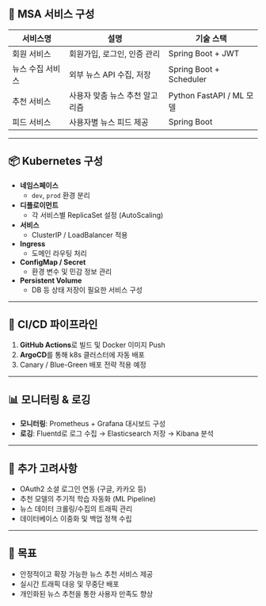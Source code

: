 
## 🧩 MSA 서비스 구성

| 서비스명          | 설명                           | 기술 스택           |
|-------------------|--------------------------------|---------------------|
| 회원 서비스      | 회원가입, 로그인, 인증 관리    | Spring Boot + JWT  |
| 뉴스 수집 서비스 | 외부 뉴스 API 수집, 저장       | Spring Boot + Scheduler |
| 추천 서비스      | 사용자 맞춤 뉴스 추천 알고리즘 | Python FastAPI / ML 모델 |
| 피드 서비스      | 사용자별 뉴스 피드 제공        | Spring Boot        |

---

## 📦 Kubernetes 구성

- **네임스페이스**
  - `dev`, `prod` 환경 분리
- **디플로이먼트**
  - 각 서비스별 ReplicaSet 설정 (AutoScaling)
- **서비스**
  - ClusterIP / LoadBalancer 적용
- **Ingress**
  - 도메인 라우팅 처리
- **ConfigMap / Secret**
  - 환경 변수 및 민감 정보 관리
- **Persistent Volume**
  - DB 등 상태 저장이 필요한 서비스 구성

---

## 🚀 CI/CD 파이프라인

1. **GitHub Actions**로 빌드 및 Docker 이미지 Push
2. **ArgoCD**를 통해 k8s 클러스터에 자동 배포
3. Canary / Blue-Green 배포 전략 적용 예정

---

## 📊 모니터링 & 로깅

- **모니터링**: Prometheus + Grafana 대시보드 구성
- **로깅**: Fluentd로 로그 수집 → Elasticsearch 저장 → Kibana 분석

---

## 📝 추가 고려사항
- OAuth2 소셜 로그인 연동 (구글, 카카오 등)
- 추천 모델의 주기적 학습 자동화 (ML Pipeline)
- 뉴스 데이터 크롤링/수집의 트래픽 관리
- 데이터베이스 이중화 및 백업 정책 수립

---

## 🏁 목표
- 안정적이고 확장 가능한 뉴스 추천 서비스 제공
- 실시간 트래픽 대응 및 무중단 배포
- 개인화된 뉴스 추천을 통한 사용자 만족도 향상
